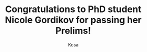 ---
layout: post
title: Congratulations to PhD student Nicole Gordikov for passing her Prelims!
author: Kosa
---